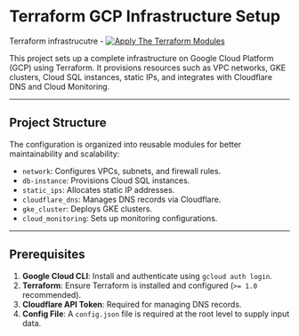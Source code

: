 # Terraform GCP Infrastructure Setup

Terraform infrastrucutre - [![Apply The Terraform Modules](https://github.com/DolVladzio/schedule-GCP/actions/workflows/terraform_apply.yml/badge.svg?branch=main)](https://github.com/DolVladzio/schedule-GCP/actions/workflows/terraform_apply.yml)

This project sets up a complete infrastructure on Google Cloud Platform (GCP) using Terraform. It provisions resources such as VPC networks, GKE clusters, Cloud SQL instances, static IPs, and integrates with Cloudflare DNS and Cloud Monitoring.

---

## **Project Structure**
The configuration is organized into reusable modules for better maintainability and scalability:
- `network`: Configures VPCs, subnets, and firewall rules.
- `db-instance`: Provisions Cloud SQL instances.
- `static_ips`: Allocates static IP addresses.
- `cloudflare_dns`: Manages DNS records via Cloudflare.
- `gke_cluster`: Deploys GKE clusters.
- `cloud_monitoring`: Sets up monitoring configurations.

---

## **Prerequisites**
1. **Google Cloud CLI**: Install and authenticate using `gcloud auth login`.
2. **Terraform**: Ensure Terraform is installed and configured (`>= 1.0` recommended).
3. **Cloudflare API Token**: Required for managing DNS records.
4. **Config File**: A `config.json` file is required at the root level to supply input data.
